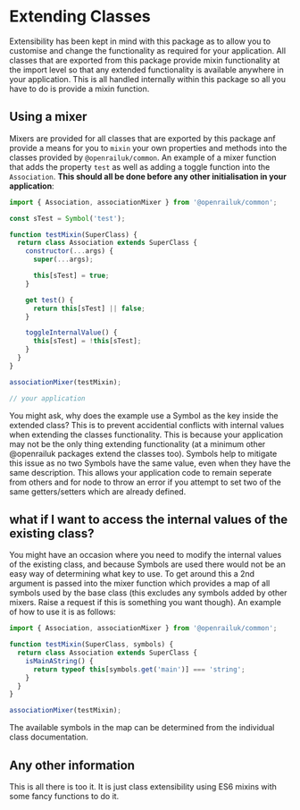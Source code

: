 # Extending Classes

Extensibility has been kept in mind with this package as to allow you to customise and change the functionality as required for your application. All classes that are exported from this package provide mixin functionality at the import level so that any extended functionality is available anywhere in your application. This is all handled internally within this package so all you have to do is provide a mixin function.

## Using a mixer

Mixers are provided for all classes that are exported by this package anf provide a means for you to `mixin` your own properties and methods into the classes provided by `@openrailuk/common`. An example of a mixer function that adds the property `test` as well as adding a toggle function into the `Association`. **This should all be done before any other initialisation in your application**:

```javascript
import { Association, associationMixer } from '@openrailuk/common';

const sTest = Symbol('test');

function testMixin(SuperClass) {
  return class Association extends SuperClass {
    constructor(...args) {
      super(...args);

      this[sTest] = true;
    }

    get test() {
      return this[sTest] || false;
    }

    toggleInternalValue() {
      this[sTest] = !this[sTest];
    }
  }
}

associationMixer(testMixin);

// your application

```

You might ask, why does the example use a Symbol as the key inside the extended class? This is to prevent accidential conflicts with internal values when extending the classes functionality. This is because your application may not be the only thing extending functionality (at a minimum other @openrailuk packages extend the classes too). Symbols help to mitigate this issue as no two Symbols have the same value, even when they have the same description. This allows your application code to remain seperate from others and for node to throw an error if you attempt to set two of the same getters/setters which are already defined.

## what if I want to access the internal values of the existing class?

You might have an occasion where you need to modify the internal values of the existing class, and because Symbols are used there would not be an easy way of determining what key to use. To get around this a 2nd argument is passed into the mixer function which provides a map of all symbols used by the base class (this excludes any symbols added by other mixers. Raise a request if this is something you want though). An example of how to use it is as follows:

```javascript
import { Association, associationMixer } from '@openrailuk/common';

function testMixin(SuperClass, symbols) {
  return class Association extends SuperClass {
    isMainAString() {
      return typeof this[symbols.get('main')] === 'string';
    }
  }
}

associationMixer(testMixin);

```

The available symbols in the map can be determined from the individual class documentation.

## Any other information

This is all there is too it. It is just class extensibility using ES6 mixins with some fancy functions to do it.